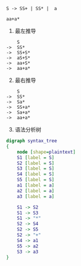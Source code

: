 
` S -> SS+ | SS* |  a `

`aa+a*`

1. 最左推导

```
    S 
->  SS*
->  SS+S*
->  aS+S*
->  aa+S*
->  aa+a*
```

2. 最右推导

```
    S
->  SS*
->  Sa*
->  SS+a*
->  Sa+a*
->  aa+a*
```

3. 语法分析树

```dot
digraph syntax_tree
{
    node [shape=plaintext]
    S1 [label = S]
    S2 [label = S]
    S3 [label = S]
    S4 [label = S]
    S5 [label = S]
    a1 [label = a]
    a2 [label = a]
    a3 [label = a]

    S1 -> S2
    S1 -> S3
    S1 -> "*"
    S2 -> S4
    S2 -> S5
    S2 -> "+"
    S4 -> a1
    S5 -> a2
    S3 -> a3
}
```

